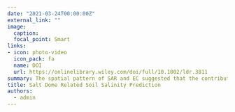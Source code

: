 ```yaml
---
date: "2021-03-24T00:00:00Z"
external_link: ""
image:
  caption: 
  focal_point: Smart
links:
- icon: photo-video
  icon_pack: fa
  name: DOI
  url: https://onlinelibrary.wiley.com/doi/full/10.1002/ldr.3811
summary: The spatial pattern of SAR and EC suggested that the contribution of salt domes in soil salinization varied significantly according to their hydraulic behaviour in relation to adjacent aquifers and their activity. In general, the model averaging approach showed the potential to improve the estimates of EC and SAR. 
title: Salt Dome Related Soil Salinity Prediction
authors: 
  - admin
---
```

